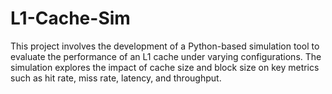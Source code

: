 # L1-Cache-Sim
This project involves the development of a Python-based simulation tool to evaluate the performance of an L1 cache under varying configurations. The simulation explores the impact of cache size  and block size on key metrics such as hit rate, miss rate, latency, and throughput.
